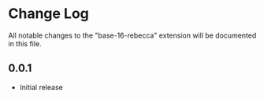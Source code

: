 # Change Log

All notable changes to the "base-16-rebecca" extension will be documented in this file.

## 0.0.1

- Initial release

